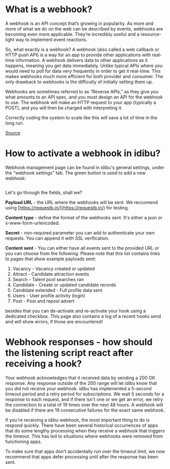 # What is a webhook?

A webhook is an API concept that’s growing in popularity. As more and more of what we do on the web can be described by events, webhooks are becoming even more applicable. They’re incredibly useful and a resource-light way to implement event reactions.

So, what exactly is a webhook? A webhook (also called a web callback or HTTP push API) is a way for an app to provide other applications with real-time information. A webhook delivers data to other applications as it happens, meaning you get data immediately. Unlike typical APIs where you would need to poll for data very frequently in order to get it real-time. This makes webhooks much more efficient for both provider and consumer. The only drawback to webhooks is the difficulty of initially setting them up.

Webhooks are sometimes referred to as “Reverse APIs,” as they give you what amounts to an API spec, and you must design an API for the webhook to use. The webhook will make an HTTP request to your app (typically a POST), and you will then be charged with interpreting it.

Correctly coding the system to scale like this will save a lot of time in the long run.

[Source](https://sendgrid.com/blog/whats-webhook/)

# How to activate a webhook in idibu?

Webhook management page can be found in idibu's general settings, under the "webhook settings" tab. The green button is used to add a new webhook:

<img style="display: block; margin-left: auto; margin-right: auto;" src="http://www.idibu.com/img/clientportal_logos/wk_generals.png" alt="" />


<img style="display: block; margin-left: auto; margin-right: auto;" src="http://www.idibu.com/img/clientportal_logos/wk_webset.png" alt="" />

<img style="display: block; margin-left: auto; margin-right: auto;" src="http://www.idibu.com/img/clientportal_logos/ad_webhook.png" alt="" />

Let's go through the fields, shall we?

__Payload URL__ - the URL where the webhooks will be sent. We reccomend using [https://requestb.in/](https://requestb.in/) for testing.

__Content type__ - define the format of the webhooks sent. It's either a json or x-www-form-urlencoded.

__Secret__ - non-required parameter you can add to authenticate your own requests. You can append it with SSL verification.

__Content sent__ - You can either have all events sent to the provided URL or you can choose from the following. Please note that this list contains links to pages that show example payloads sent:

1. Vacancy - Vacancy created or updated
2. Attract - Candidate attraction events
3. Search - Talent pool searches ran
4. Candidate - Create or updated candidate records
5. Candidate extended - Full profile data sent
6. Users - User profile activity (login)
7. Post - Post and repost advert

besides that you can de-activate and re-activate your hook using a dedicated checkbox. This page also contains a log of a recent hooks send and will show errors, if those are encountered!

# Webhook responses - how should the listening script react after receiving a hook?

Your webhook acknowledges that it received data by sending a 200 OK response. Any response outside of the 200 range will let idibu know that you did not receive your webhook. idibu has implemented a 5-second timeout period and a retry period for subscriptions. We wait 5 seconds for a response to each request, and if there isn't one or we get an error, we retry the connection to a total of 19 times over the next 48 hours. A webhook will be disabled if there are 19 consecutive failures for the exact same webhook. 

If you're receiving a idibu webhook, the most important thing to do is respond quickly. There have been several historical occurrences of apps that do some lengthy processing when they receive a webhook that triggers the timeout. This has led to situations where webhooks were removed from functioning apps.

To make sure that apps don't accidentally run over the timeout limit, we now recommend that apps defer processing until after the response has been sent.

